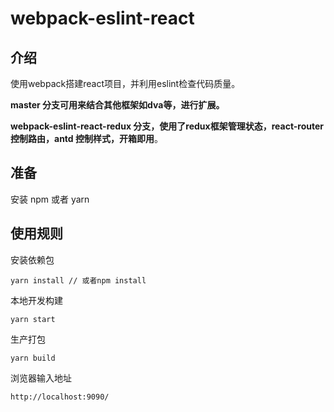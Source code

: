 # webpack-eslint-react

## 介绍
使用webpack搭建react项目，并利用eslint检查代码质量。

**master 分支可用来结合其他框架如dva等，进行扩展。**

**webpack-eslint-react-redux 分支，使用了redux框架管理状态，react-router控制路由，antd 控制样式，开箱即用**。

## 准备

安装 npm 或者 yarn

## 使用规则

安装依赖包

```
yarn install // 或者npm install
```

本地开发构建

```
yarn start
```

生产打包

```
yarn build
```

浏览器输入地址

```
http://localhost:9090/
```



